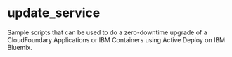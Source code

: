 # update_service

Sample scripts that can be used to do a zero-downtime upgrade of a
CloudFoundary Applications or IBM Containers using Active Deploy on IBM Bluemix.
